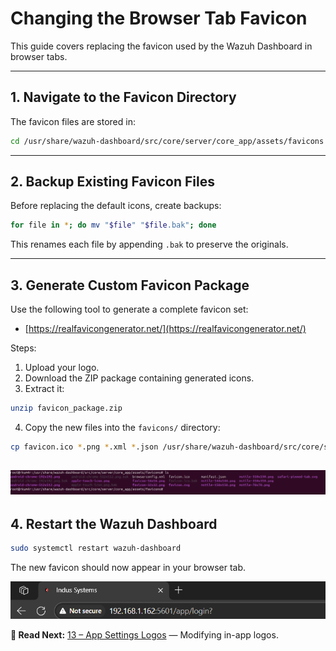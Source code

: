 # Changing the Browser Tab Favicon

This guide covers replacing the favicon used by the Wazuh Dashboard in browser tabs.

---

## 1. Navigate to the Favicon Directory

The favicon files are stored in:

```bash
cd /usr/share/wazuh-dashboard/src/core/server/core_app/assets/favicons
```

---

## 2. Backup Existing Favicon Files

Before replacing the default icons, create backups:

```bash
for file in *; do mv "$file" "$file.bak"; done
```

This renames each file by appending `.bak` to preserve the originals.

---

## 3. Generate Custom Favicon Package

Use the following tool to generate a complete favicon set:
- [https://realfavicongenerator.net/](https://realfavicongenerator.net/)

Steps:
1. Upload your logo.
2. Download the ZIP package containing generated icons.
3. Extract it:

```bash
unzip favicon_package.zip
```

4. Copy the new files into the `favicons/` directory:

```bash
cp favicon.ico *.png *.xml *.json /usr/share/wazuh-dashboard/src/core/server/core_app/assets/favicons/
```
![Favicon](../assets/Change_Favicon.png)
---

## 4. Restart the Wazuh Dashboard

```bash
sudo systemctl restart wazuh-dashboard
```

The new favicon should now appear in your browser tab.

![Favicon Changed](../assets/favicon-changed.png)


**📖 Read Next:** [13 – App Settings Logos](../13-custom-branding/04-app-settings-logos.md) — Modifying in-app logos.
